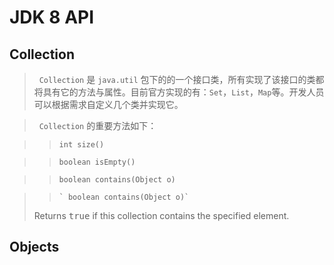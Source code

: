 # JDK 8 API

## Collection

>   `Collection` 是 `java.util` 包下的的一个接口类，所有实现了该接口的类都将具有它的方法与属性。目前官方实现的有：`Set`，`List`，`Map`等。开发人员可以根据需求自定义几个类并实现它。

>   `Collection` 的重要方法如下：

>>    `int size()`
   
>>    `boolean isEmpty()`

>>    `boolean contains(Object o)`

>>     ` boolean contains(Object o)` 
>   Returns <tt>true</tt> if this collection contains the specified element.
    

## Objects
